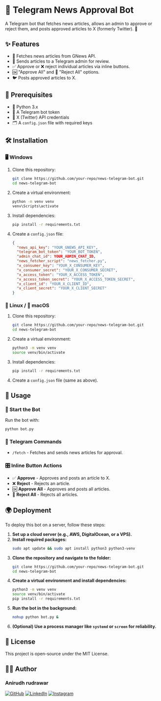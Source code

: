# 🚀 Telegram News Approval Bot

A Telegram bot that fetches news articles, allows an admin to approve or reject them, and posts approved articles to X (formerly Twitter). 📰

## ✨ Features
- 📡 Fetches news articles from GNews API.
- 🤖 Sends articles to a Telegram admin for review.
- ✅ Approve or ❌ reject individual articles via inline buttons.
- 🆗 "Approve All" and 🚫 "Reject All" options.
- 🐦 Posts approved articles to X.

## 📌 Prerequisites
- 🐍 Python 3.x
- 🤖 A Telegram bot token
- 🔑 X (Twitter) API credentials
- 🗂️ A `config.json` file with required keys

## 🛠️ Installation

### 🖥️ Windows
1. Clone this repository:
    ```sh
    git clone https://github.com/your-repo/news-telegram-bot.git
    cd news-telegram-bot
    ```
2. Create a virtual environment:
    ```sh
    python -m venv venv
    venv\Scripts\activate
    ```
3. Install dependencies:
    ```sh
    pip install -r requirements.txt
    ```
4. Create a `config.json` file:
    ```json
    {
      "news_api_key": "YOUR_GNEWS_API_KEY",
      "telegram_bot_token": "YOUR_BOT_TOKEN",
      "admin_chat_id": YOUR_ADMIN_CHAT_ID,
      "news_fetcher_script": "news_fetcher.py",
      "x_consumer_key": "YOUR_X_CONSUMER_KEY",
      "x_consumer_secret": "YOUR_X_CONSUMER_SECRET",
      "x_access_token": "YOUR_X_ACCESS_TOKEN",
      "x_access_token_secret": "YOUR_X_ACCESS_TOKEN_SECRET",
      "x_client_id": "YOUR_X_CLIENT_ID",
      "x_client_secret": "YOUR_X_CLIENT_SECRET"
    }
    ```

### 🐧 Linux / 🍏 macOS
1. Clone this repository:
    ```sh
    git clone https://github.com/your-repo/news-telegram-bot.git
    cd news-telegram-bot
    ```
2. Create a virtual environment:
    ```sh
    python3 -m venv venv
    source venv/bin/activate
    ```
3. Install dependencies:
    ```sh
    pip install -r requirements.txt
    ```
4. Create a `config.json` file (same as above).

## 🚀 Usage

### 🔧 Start the Bot
Run the bot with:
```sh
python bot.py
```

### 📝 Telegram Commands
- `/fetch` - Fetches and sends news articles for approval.

### 🎛️ Inline Button Actions
- ✅ **Approve** - Approves and posts an article to X.
- ❌ **Reject** - Rejects an article.
- 🆗 **Approve All** - Approves and posts all articles.
- 🚫 **Reject All** - Rejects all articles.

## 🌍 Deployment

To deploy this bot on a server, follow these steps:

1. **Set up a cloud server (e.g., AWS, DigitalOcean, or a VPS).**
2. **Install required packages:**
    ```sh
    sudo apt update && sudo apt install python3 python3-venv
    ```
3. **Clone the repository and navigate to the folder:**
    ```sh
    git clone https://github.com/your-repo/news-telegram-bot.git
    cd news-telegram-bot
    ```
4. **Create a virtual environment and install dependencies:**
    ```sh
    python3 -m venv venv
    source venv/bin/activate
    pip install -r requirements.txt
    ```
5. **Run the bot in the background:**
    ```sh
    nohup python bot.py &
    ```
6. **(Optional) Use a process manager like `systemd` or `screen` for reliability.**

## 📜 License
This project is open-source under the MIT License.

## 👨‍💻 Author

### Anirudh rudrawar
[![GitHub](https://img.shields.io/badge/GitHub-000?logo=github&logoColor=white)](https://github.com/pragnesh-singh-rajput)
[![LinkedIn](https://img.shields.io/badge/LinkedIn-0077B5?logo=linkedin&logoColor=white)](https://linkedin.com/in/pragnesh-singh-rajput) 
[![Instagram](https://img.shields.io/badge/Instagram-E4405F?logo=instagram&logoColor=white)](https://instagram.com/pragnesh_singh_rajput)

